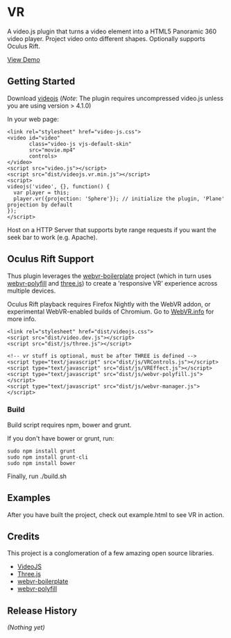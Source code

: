 
# VR

A video.js plugin that turns a video element into a HTML5 Panoramic 360 video player. Project video onto different shapes. Optionally supports Oculus Rift.

[View Demo](http://stage.metacdn.com/r/v/vorjbrr/Er866Cp)

## Getting Started
Download [videojs](http://www.videojs.com/)
(*Note*: The plugin requires uncompressed video.js unless you are using version > 4.1.0)

In your web page:

    <link rel="stylesheet" href="video-js.css">
    <video id="video"
           class="video-js vjs-default-skin"
           src="movie.mp4"
           controls>
    </video>
    <script src="video.js"></script>
    <script src="dist/videojs.vr.min.js"></script>
    <script>
    videojs('video', {}, function() {
      var player = this;
      player.vr({projection: 'Sphere'}); // initialize the plugin, 'Plane' projection by default
    });
    </script>

Host on a HTTP Server that supports byte range requests if you want the seek bar to work (e.g. Apache).

## Oculus Rift Support
Thus plugin leverages the [webvr-boilerplate](https://github.com/borismus/webvr-boilerplate) project (which in turn uses [webvr-polyfill](https://github.com/borismus/webvr-polyfill) and [three.js](https://github.com/mrdoob/three.js)) to create a 'responsive VR' experience across multiple devices.

Oculus Rift playback requires Firefox Nightly with the WebVR addon, or experimental WebVR-enabled builds of Chromium. Go to [WebVR.info](http://www.webvr.info) for more info.

    <link rel="stylesheet" href="dist/videojs.css">
    <script src="dist/video.dev.js"></script>
    <script src="dist/js/three.js"></script>

    <!-- vr stuff is optional, must be after THREE is defined -->
    <script type="text/javascript" src="dist/js/VRControls.js"></script>
    <script type="text/javascript" src="dist/js/VREffect.js"></script>
    <script type="text/javascript" src="dist/js/webvr-polyfill.js"></script>
    <script type="text/javascript" src="dist/js/webvr-manager.js"></script>    

### Build
Build script requires npm, bower and grunt.

If you don't have bower or grunt, run:

```
sudo npm install grunt
sudo npm install grunt-cli
sudo npm install bower
```

Finally, run ./build.sh

## Examples
After you have built the project, check out example.html to see VR in action.

## Credits ##

This project is a conglomeration of a few amazing open source libraries.

* [VideoJS](http://www.videojs.com)
* [Three.js](http://threejs.org)
* [webvr-boilerplate](https://github.com/borismus/webvr-boilerplate)
* [webvr-polyfill](https://github.com/borismus/webvr-polyfill)


## Release History
_(Nothing yet)_

